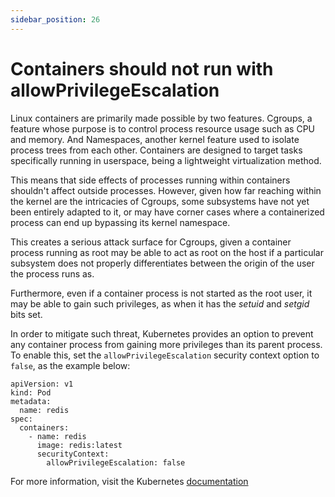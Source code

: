 ```yaml
---
sidebar_position: 26
---
```

# Containers should not run with allowPrivilegeEscalation

Linux containers are primarily made possible by two features. Cgroups, a
feature whose purpose is to control process resource usage such as CPU
and memory. And Namespaces, another kernel feature used to isolate
process trees from each other. Containers are designed to target tasks
specifically running in userspace, being a lightweight virtualization
method.

This means that side effects of processes running within containers
shouldn't affect outside processes. However, given how far reaching
within the kernel are the intricacies of Cgroups, some subsystems have
not yet been entirely adapted to it, or may have corner cases where a
containerized process can end up bypassing its kernel namespace.

This creates a serious attack surface for Cgroups, given a container
process running as root may be able to act as root on the host if a
particular subsystem does not properly differentiates between the origin
of the user the process runs as.

Furthermore, even if a container process is not started as the root
user, it may be able to gain such privileges, as when it has the
_setuid_ and _setgid_ bits set.

In order to mitigate such threat, Kubernetes provides an option to
prevent any container process from gaining more privileges than its
parent process. To enable this, set the `allowPrivilegeEscalation`
security context option to `false`, as the example below:

```
apiVersion: v1
kind: Pod
metadata:
  name: redis
spec:
  containers:
    - name: redis
      image: redis:latest
      securityContext:
        allowPrivilegeEscalation: false
```

For more information, visit the Kubernetes
[documentation](https://kubernetes.io/docs/concepts/security/pod-security-standards)

